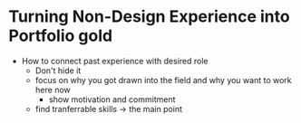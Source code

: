 # Turning Non-Design Experience into Portfolio gold

- How to connect past experience with desired role
  - Don't hide it
  - focus on why you got drawn into the field and why you want to work here now
    - show motivation and commitment
  - find tranferrable skills -> the main point